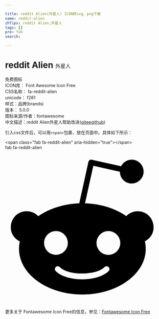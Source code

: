 ```yaml
---

title: reddit Alien(外星人) ICON转svg、png下载
name: reddit-alien
zhTips: reddit Alien,外星人
tags: []
pre: fab
search: 

---
```


# reddit Alien  <small style="font-size: 60%;font-weight: 100">外星人</small>


<div class="detail-page">
<p>
<span><span class="badge-success badge">免费图标</span> </span>
<br/>
<span>
ICON库：
<span class="badge-secondary badge">Font Awesome Icon Free</span> 
</span>
<br/>
<span>
CSS名称：
<span class="badge-secondary badge">fa-reddit-alien</span> 
</span>
<br/>
<span>
unicode：
<span class="badge-secondary badge">f281</span> 
<copy-btn content='f281' btn-title=""></copy-btn>
<copy-btn :content='String.fromCodePoint(parseInt("f281", 16))' btn-title="复制U"></copy-btn>
</span><br/><span>样式：<span class="badge-light badge">品牌(brands)</span></span>
<br/>
<span>
版本：
<span class="badge-secondary badge">5.0.0</span> 
</span>
<br/>
<span>图标来源/作者：<span class="badge-light badge">fontawesome</span></span> 
<br/>
<span class="zh-detail">中文描述：<span class="badge-primary badge">reddit Alien</span><span class="badge-primary badge">外星人</span><span class="help-link"><span>帮助改进</span>(<a href="https://gitee.com/liuwave/icon-helper/edit/master/json/fontawesome/brands/reddit-alien.json" target="_blank" rel="noopener noreferrer">gitee</a><a href="https://github.com/liuwave/icon-helper/edit/master/json/fontawesome/brands/reddit-alien.json" target="_blank" rel="noopener noreferrer">github</a></span>)</span><br/>
</p>
</div>
<div class="alert alert-dark">
  <i class="fab fa-reddit-alien fa-xs"></i>
  <i class="fab fa-reddit-alien fa-sm"></i>
  <i class="fab fa-reddit-alien fa-lg"></i>
  <i class="fab fa-reddit-alien fa-2x"></i>
  <i class="fab fa-reddit-alien fa-3x"></i>
  <i class="fab fa-reddit-alien fa-5x"></i>
  <i class="fab fa-reddit-alien fa-7x"></i>
</div>
<div>
  <p>引入css文件后，可以用<code>&lt;span&gt;</code>包裹，放在页面中。具体如下所示：    
  </p>
  <div class="alert alert-primary" style="font-size: 14px">
    &lt;span class="fab fa-reddit-alien" aria-hidden="true"&gt;&lt;/span&gt;
    <copy-btn content='<span class="fab fa-reddit-alien" aria-hidden="true"></span>'></copy-btn>
  </div>
  <div class="alert alert-secondary">
    <i class="fab fa-reddit-alien"
    style="font-size: 24px"
    aria-hidden="true"></i> fab fa-reddit-alien
    <copy-btn content="fab fa-reddit-alien" btn-title="复制图标名称"></copy-btn>
  </div>
</div>
<div id="svg" class="svg-wrap">
<svg xmlns="http://www.w3.org/2000/svg" viewBox="0 0 512 512"><path d="M440.3 203.5c-15 0-28.2 6.2-37.9 15.9-35.7-24.7-83.8-40.6-137.1-42.3L293 52.3l88.2 19.8c0 21.6 17.6 39.2 39.2 39.2 22 0 39.7-18.1 39.7-39.7s-17.6-39.7-39.7-39.7c-15.4 0-28.7 9.3-35.3 22l-97.4-21.6c-4.9-1.3-9.7 2.2-11 7.1L246.3 177c-52.9 2.2-100.5 18.1-136.3 42.8-9.7-10.1-23.4-16.3-38.4-16.3-55.6 0-73.8 74.6-22.9 100.1-1.8 7.9-2.6 16.3-2.6 24.7 0 83.8 94.4 151.7 210.3 151.7 116.4 0 210.8-67.9 210.8-151.7 0-8.4-.9-17.2-3.1-25.1 49.9-25.6 31.5-99.7-23.8-99.7zM129.4 308.9c0-22 17.6-39.7 39.7-39.7 21.6 0 39.2 17.6 39.2 39.7 0 21.6-17.6 39.2-39.2 39.2-22 .1-39.7-17.6-39.7-39.2zm214.3 93.5c-36.4 36.4-139.1 36.4-175.5 0-4-3.5-4-9.7 0-13.7 3.5-3.5 9.7-3.5 13.2 0 27.8 28.5 120 29 149 0 3.5-3.5 9.7-3.5 13.2 0 4.1 4 4.1 10.2.1 13.7zm-.8-54.2c-21.6 0-39.2-17.6-39.2-39.2 0-22 17.6-39.7 39.2-39.7 22 0 39.7 17.6 39.7 39.7-.1 21.5-17.7 39.2-39.7 39.2z"/></svg>
</div>
<detail full-name='fa-reddit-alien'></detail>
    
<div><p>更多关于  Fontawesome Icon Free的信息，参见：<a target="_blank" href="https://iconhelper.cn/fontawesome.html">Fontawesome Icon Free</a>
</p></div>
